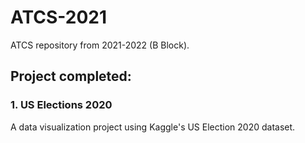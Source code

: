 # ATCS-2021
ATCS repository from 2021-2022 (B Block). 
## Project completed: 
### 1. US Elections 2020 
A data visualization project using Kaggle's US Election 2020 dataset. 

